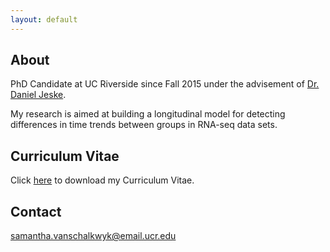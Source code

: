 ```yaml
---
layout: default
---
```


## About

PhD Candidate at UC Riverside since Fall 2015 under the advisement of [Dr. Daniel Jeske](https://www.danielrjeske.com).

My research is aimed at building a longitudinal model for detecting differences in time trends between groups in RNA-seq data sets.

## Curriculum Vitae

Click [here](../Curriculum_Vitae.pdf) to download my Curriculum Vitae.

## Contact

samantha.vanschalkwyk@email.ucr.edu
